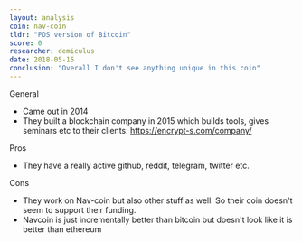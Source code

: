 ```yaml
---
layout: analysis
coin: nav-coin
tldr: "POS version of Bitcoin"
score: 0
researcher: demiculus
date: 2018-05-15
conclusion: "Overall I don't see anything unique in this coin"
---
```


General

- Came out in 2014
- They built a blockchain company in 2015 which builds tools, gives seminars etc to their clients: https://encrypt-s.com/company/

Pros

- They have a really active github, reddit, telegram, twitter etc. 

Cons

- They work on Nav-coin but also other stuff as well. So their coin doesn't seem to support their funding.
- Navcoin is just incrementally better than bitcoin but doesn't look like it is better than ethereum